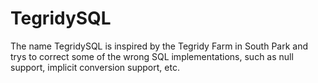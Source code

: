 # TegridySQL
The name TegridySQL is inspired by the Tegridy Farm in South Park and trys to correct some of the wrong SQL implementations, such as null support, implicit conversion support, etc.
